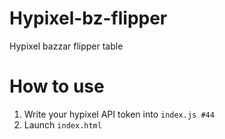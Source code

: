 # Hypixel-bz-flipper
Hypixel bazzar flipper table
# How to use
1. Write your hypixel API token into `index.js #44`
2. Launch `index.html`
